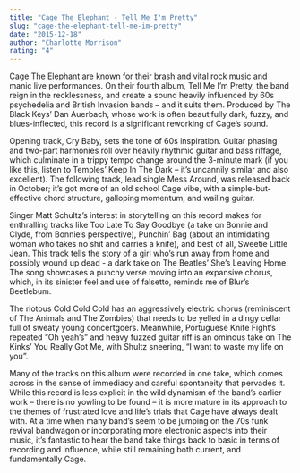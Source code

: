 ```yaml
---
title: "Cage The Elephant - Tell Me I'm Pretty"
slug: "cage-the-elephant-tell-me-im-pretty"
date: "2015-12-18"
author: "Charlotte Morrison"
rating: "4"
---
```


Cage The Elephant are known for their brash and vital rock music and manic live performances. On their fourth album, Tell Me I’m Pretty, the band reign in the recklessness, and create a sound heavily influenced by 60s psychedelia and British Invasion bands – and it suits them. Produced by The Black Keys’ Dan Auerbach, whose work is often beautifully dark, fuzzy, and blues-inflected, this record is a significant reworking of Cage’s sound.

Opening track, Cry Baby, sets the tone of 60s inspiration. Guitar phasing and two-part harmonies roll over heavily rhythmic guitar and bass riffage, which culminate in a trippy tempo change around the 3-minute mark (if you like this, listen to Temples’ Keep In The Dark – it’s uncannily similar and also excellent). The following track, lead single Mess Around, was released back in October; it’s got more of an old school Cage vibe, with a simple-but-effective chord structure, galloping momentum, and wailing guitar.

Singer Matt Schultz’s interest in storytelling on this record makes for enthralling tracks like Too Late To Say Goodbye (a take on Bonnie and Clyde, from Bonnie’s perspective), Punchin’ Bag (about an intimidating woman who takes no shit and carries a knife), and best of all, Sweetie Little Jean. This track tells the story of a girl who’s run away from home and possibly wound up dead - a dark take on The Beatles’ She’s Leaving Home. The song showcases a punchy verse moving into an expansive chorus, which, in its sinister feel and use of falsetto, reminds me of Blur’s Beetlebum.

The riotous Cold Cold Cold has an aggressively electric chorus (reminiscent of The Animals and The Zombies) that needs to be yelled in a dingy cellar full of sweaty young concertgoers. Meanwhile, Portuguese Knife Fight’s repeated “Oh yeah’s” and heavy fuzzed guitar riff is an ominous take on The Kinks’ You Really Got Me, with Shultz sneering, “I want to waste my life on you”.

Many of the tracks on this album were recorded in one take, which comes across in the sense of immediacy and careful spontaneity that pervades it. While this record is less explicit in the wild dynamism of the band’s earlier work – there is no yowling to be found – it is more mature in its approach to the themes of frustrated love and life’s trials that Cage have always dealt with. At a time when many band’s seem to be jumping on the 70s funk revival bandwagon or incorporating more electronic aspects into their music, it’s fantastic to hear the band take things back to basic in terms of recording and influence, while still remaining both current, and fundamentally Cage.
